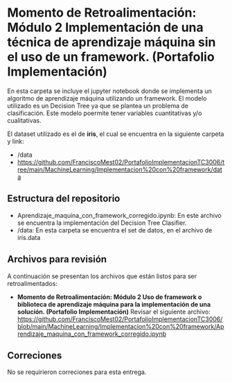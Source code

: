 # **Momento de Retroalimentación: Módulo 2 Implementación de una técnica de aprendizaje máquina sin el uso de un framework. (Portafolio Implementación)**

En esta carpeta se incluye el jupyter notebook donde se implementa un algoritmo de aprendizaje máquina utilizando un framework. El modelo utilizado es un Decision Tree ya que se plantea un problema de clasificación. Este modelo poermite tener variables cuantitativas y/o cualitativas.

El dataset utilizado es el de **iris**, el cual se encuentra en la siguiente carpeta y link:
*  /data
*  https://github.com/FranciscoMest02/PortafolioImplementacionTC3006/tree/main/MachineLearning/Implementacion%20con%20framework/data

## Estructura del repositorio
* Aprendizaje_maquina_con_framework_corregido.ipynb: En este archivo se encuentra la implementación del Decision Tree Clasifier.
* /data: En esta carpeta se encuentra el set de datos, en el archivo de iris.data

## Archivos para revisión
A continuación se presentan los archivos que están listos para ser retroalimentados: 

* **Momento de Retroalimentación: Módulo 2 Uso de framework o biblioteca de aprendizaje máquina para la implementación de una solución. (Portafolio Implementación)** Revisar el siguiente archivo: https://github.com/FranciscoMest02/PortafolioImplementacionTC3006/blob/main/MachineLearning/Implementacion%20con%20framework/Aprendizaje_maquina_con_framework_corregido.ipynb

## Correciones
No se requirieron correciones para esta entrega.
